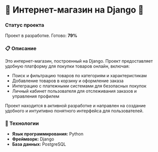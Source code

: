 # 🚀 Интернет-магазин на Django 🛒

### Статус проекта
Проект в разработке. Готово: **79%**

### 📋 Описание
Это интернет-магазин, построенный на Django. Проект предоставляет удобную платформу для покупки товаров онлайн, включая:

- Поиск и фильтрацию товаров по категориям и характеристикам
- Добавление товаров в корзину и оформление заказа
- Интеграцию с платежными системами для безопасных покупок
- Личный кабинет пользователя для отслеживания заказов и управления профилем

Проект находится в активной разработке и направлен на создание удобного и интуитивно понятного интерфейса для пользователей.

### 🔧 Технологии
- **Язык программирования:** Python
- **Фреймворк:** Django
- **База данных:** PostgreSQL 
